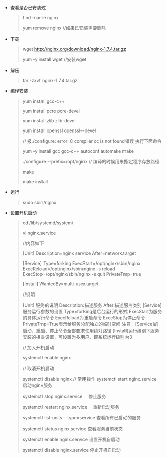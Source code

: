 * 查看是否已安装过

  > find -name nginx 
  >
  > yum remove nginx //如果已安装需要删除

* 下载

  >   wget http://nginx.org/download/nginx-1.7.4.tar.gz  
  >
  >  yum -y install wget  //安装wget

* 解压

  >   tar -zxvf nginx-1.7.4.tar.gz   

* 编译安装

  >  yum install gcc-c++ 
  >
  >  yum install pcre pcre-devel 
  >
  >  yum install zlib zlib-devel  
  >
  >  yum install openssl openssl--devel  
  >
  >  // 报./configure: error: C compiler cc is not found错误 执行下面命令
  >
  >  yum -y install gcc gcc-c++ autoconf automake make  
  >
  >  
  >
  >  ./configure --prefix=/opt/nginx    // 编译的时候用来指定程序存放路径 
  >
  >  make
  >
  >  make install
  
* 运行

  > sudo sbin/nginx

* 设置开机启动

  > cd /lib/systemd/system/
  >
  > vi nginx.service
  >
  > //内容如下
  >
  > [Unit]
  > Description=nginx service
  > After=network.target 
  >
  > [Service] 
  > Type=forking 
  > ExecStart=/opt/nginx/sbin/nginx
  > ExecReload=/opt/nginx/sbin/nginx -s reload
  > ExecStop=/opt/nginx/sbin/nginx -s quit
  > PrivateTmp=true 
  >
  > [Install] 
  > WantedBy=multi-user.target
  >
  > //说明
  >
  > [Unit] 服务的说明
  > Description:描述服务
  > After:描述服务类别
  > [Service]服务运行参数的设置
  > Type=forking是后台运行的形式
  > ExecStart为服务的具体运行命令
  > ExecReload为重启命令
  > ExecStop为停止命令
  > PrivateTmp=True表示给服务分配独立的临时空间
  > 注意：[Service]的启动、重启、停止命令全部要求使用绝对路径
  > [Install]运行级别下服务安装的相关设置，可设置为多用户，即系统运行级别为3 
  >
  > // 加入开机启动
  >
  > systemctl enable nginx
  >
  > // 取消开机启动
  >
  > systemctl disable nginx
  > // 常用操作
  > systemctl start nginx.service　         启动nginx服务
  >
  > systemctl stop nginx.service　          停止服务
  >
  > systemctl restart nginx.service　       重新启动服务
  >
  > systemctl list-units --type=service     查看所有已启动的服务
  >
  > systemctl status nginx.service          查看服务当前状态
  >
  > systemctl enable nginx.service          设置开机自启动
  >
  > systemctl disable nginx.service         停止开机自启动



